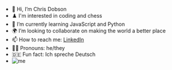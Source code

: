 - 👋 Hi, I’m Chris Dobson
- ♟️ I'm interested in coding and chess
- 🐍 I’m currently learning JavaScript and Python
- 🌍 I’m looking to collaborate on making the world a better place
- 📫 How to reach me: [LinkedIn](https://www.linkedin.com/in/chris-dobson-572004256/)
- 🏳️‍🌈 Pronouns: he/they
- 🇩🇪 Fun fact: Ich spreche Deutsch
- ![me](https://github.com/ChrisDobson/web/blob/main/Me.jpg?raw=true)
